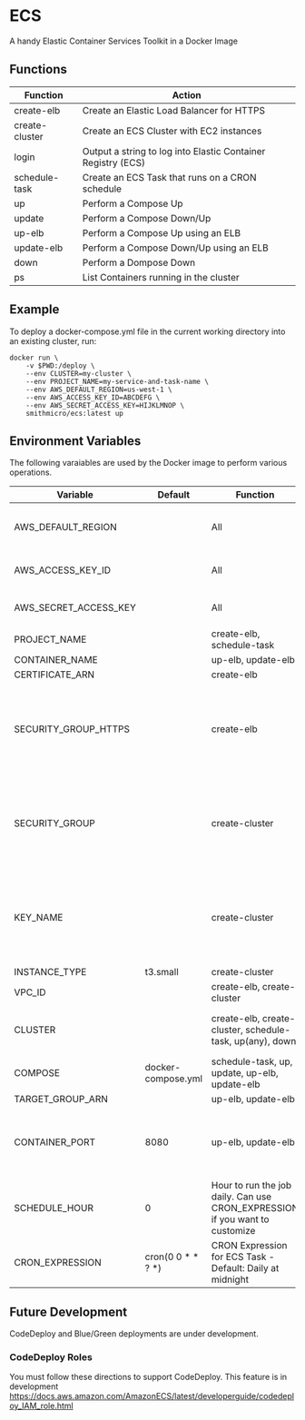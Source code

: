 # ECS
A handy Elastic Container Services Toolkit in a Docker Image

## Functions
| Function | Action |
|---|---|
|create-elb      | Create an Elastic Load Balancer for HTTPS|
|create-cluster  | Create an ECS Cluster with EC2 instances|
|login           | Output a string to log into Elastic Container Registry (ECS)|
|schedule-task   | Create an ECS Task that runs on a CRON schedule|
|up              | Perform a Compose Up|
|update          | Perform a Compose Down/Up|
|up-elb          | Perform a Compose Up using an ELB|
|update-elb      | Perform a Compose Down/Up using an ELB|
|down            | Perform a Dompose Down|
|ps              | List Containers running in the cluster|

## Example
To deploy a docker-compose.yml file in the current working directory into an existing cluster, run:
```
docker run \
    -v $PWD:/deploy \
    --env CLUSTER=my-cluster \
    --env PROJECT_NAME=my-service-and-task-name \
    --env AWS_DEFAULT_REGION=us-west-1 \
    --env AWS_ACCESS_KEY_ID=ABCDEFG \
    --env AWS_SECRET_ACCESS_KEY=HIJKLMNOP \
    smithmicro/ecs:latest up
```

## Environment Variables
The following varaiables are used by the Docker image to perform various operations.

| Variable | Default | Function | Notes |
|---|---|---|---|
|AWS_DEFAULT_REGION||All|AWS Region (e.g. `us-east-1`)|
|AWS_ACCESS_KEY_ID||All|AWS Access Key|
|AWS_SECRET_ACCESS_KEY||All|AWS Secret Key|
|PROJECT_NAME||create-elb, schedule-task||
|CONTAINER_NAME||up-elb, update-elb||
|CERTIFICATE_ARN||create-elb||
|SECURITY_GROUP_HTTPS||create-elb|AWS Secuirty group that allows ports 443/tcp from amywhere|
|SECURITY_GROUP||create-cluster|AWS Secuirty group that allows ports 80/tcp from anywhere|
|KEY_NAME||create-cluster|AWS Security Key Pair .pem file (do not specify the .pem extension)|
|INSTANCE_TYPE|t3.small|create-cluster||
|VPC_ID||create-elb, create-cluster||
|CLUSTER||create-elb, create-cluster, schedule-task, up(any), down|Name that appears in ECS Console|
|COMPOSE|docker-compose.yml|schedule-task, up, update, up-elb, update-elb||
|TARGET_GROUP_ARN||up-elb, update-elb||
|CONTAINER_PORT|8080|up-elb, update-elb|Port inside the Container to connect to ELB|
|SCHEDULE_HOUR|0|Hour to run the job daily.  Can use CRON_EXPRESSION if you want to customize|
|CRON_EXPRESSION|cron(0 0 * * ? *)|CRON Expression for ECS Task - Default: Daily at midnight|

## Future Development
CodeDeploy and Blue/Green deployments are under development.

### CodeDeploy Roles
You must follow these directions to support CodeDeploy.
This feature is in development
https://docs.aws.amazon.com/AmazonECS/latest/developerguide/codedeploy_IAM_role.html
